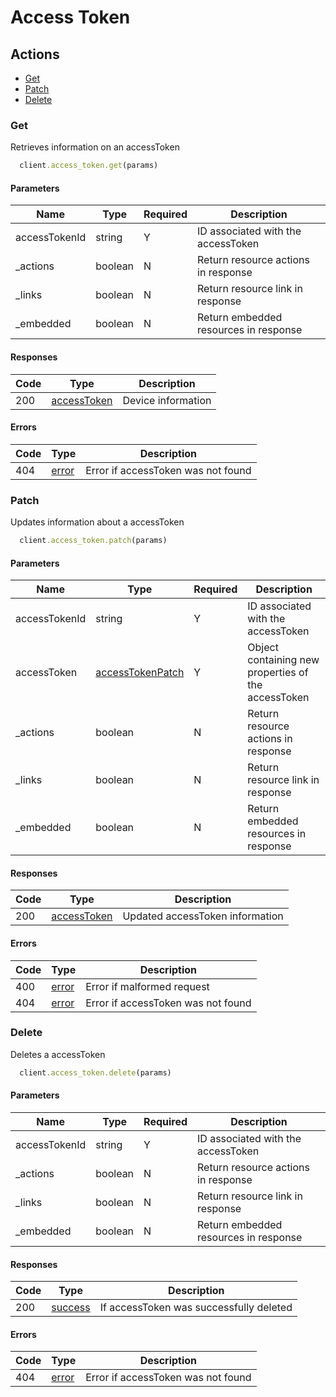 # Access Token

## Actions

*   [Get](#get)
*   [Patch](#patch)
*   [Delete](#delete)

### Get

Retrieves information on an accessToken

```ruby
  client.access_token.get(params)
```

#### Parameters

| Name | Type | Required | Description |
| ---- | ---- | -------- | ----------- |
| accessTokenId | string | Y | ID associated with the accessToken |
| _actions | boolean | N | Return resource actions in response |
| _links | boolean | N | Return resource link in response |
| _embedded | boolean | N | Return embedded resources in response |

#### Responses

| Code | Type | Description |
| ---- | ---- | ----------- |
| 200 | [accessToken](_schemas.md#accesstoken) | Device information |

#### Errors

| Code | Type | Description |
| ---- | ---- | ----------- |
| 404 | [error](_schemas.md#error) | Error if accessToken was not found |

### Patch

Updates information about a accessToken

```ruby
  client.access_token.patch(params)
```

#### Parameters

| Name | Type | Required | Description |
| ---- | ---- | -------- | ----------- |
| accessTokenId | string | Y | ID associated with the accessToken |
| accessToken | [accessTokenPatch](_schemas.md#accesstokenpatch) | Y | Object containing new properties of the accessToken |
| _actions | boolean | N | Return resource actions in response |
| _links | boolean | N | Return resource link in response |
| _embedded | boolean | N | Return embedded resources in response |

#### Responses

| Code | Type | Description |
| ---- | ---- | ----------- |
| 200 | [accessToken](_schemas.md#accesstoken) | Updated accessToken information |

#### Errors

| Code | Type | Description |
| ---- | ---- | ----------- |
| 400 | [error](_schemas.md#error) | Error if malformed request |
| 404 | [error](_schemas.md#error) | Error if accessToken was not found |

### Delete

Deletes a accessToken

```ruby
  client.access_token.delete(params)
```

#### Parameters

| Name | Type | Required | Description |
| ---- | ---- | -------- | ----------- |
| accessTokenId | string | Y | ID associated with the accessToken |
| _actions | boolean | N | Return resource actions in response |
| _links | boolean | N | Return resource link in response |
| _embedded | boolean | N | Return embedded resources in response |

#### Responses

| Code | Type | Description |
| ---- | ---- | ----------- |
| 200 | [success](_schemas.md#success) | If accessToken was successfully deleted |

#### Errors

| Code | Type | Description |
| ---- | ---- | ----------- |
| 404 | [error](_schemas.md#error) | Error if accessToken was not found |
